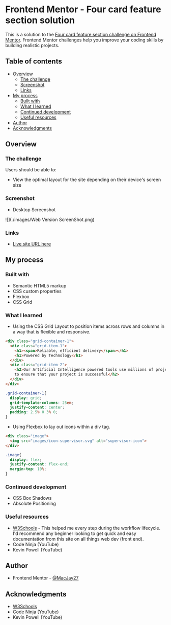 # Frontend Mentor - Four card feature section solution

This is a solution to the [Four card feature section challenge on Frontend Mentor](https://www.frontendmentor.io/challenges/four-card-feature-section-weK1eFYK). Frontend Mentor challenges help you improve your coding skills by building realistic projects.

## Table of contents

- [Overview](#overview)
  - [The challenge](#the-challenge)
  - [Screenshot](#screenshot)
  - [Links](#links)
- [My process](#my-process)
  - [Built with](#built-with)
  - [What I learned](#what-i-learned)
  - [Continued development](#continued-development)
  - [Useful resources](#useful-resources)
- [Author](#author)
- [Acknowledgments](#acknowledgments)

## Overview

### The challenge

Users should be able to:

- View the optimal layout for the site depending on their device's screen size

### Screenshot

- Desktop Screenshot

![](./images/Web Version ScreenShot.png)


### Links

- [Live site URL here](https://macjay27.github.io/four-card-feature-section-master/)



## My process

### Built with

- Semantic HTML5 markup
- CSS custom properties
- Flexbox
- CSS Grid


### What I learned

- Using the CSS Grid Layout to position items across rows and columns in a way that is flexible and responsive.

```html
<div class="grid-container-1">
  <div class="grid-item-1">
    <h1><span>Reliable, efficient delivery</span></h1>
    <h1>Powered by Technology</h1>
  </div>
  <div class="grid-item-2">
    <h2>Our Artificial Intelligence powered tools use millions of project data points
    to ensure that your project is successful</h2>
  </div>
</div>
```
```css
.grid-container-1{
  display: grid;
  grid-template-columns: 25em;
  justify-content: center;
  padding: 2.5% 0 3% 0;
}
```
- Using Flexbox to lay out icons within a div tag.

```html
<div class="image">
  <img src="images/icon-supervisor.svg" alt="supervisor-icon">
</div>
```
```css
.image{
  display: flex;
  justify-content: flex-end;
  margin-top: 10%;
}
```


### Continued development

- CSS Box Shadows
- Absolute Positioning


### Useful resources

- [W3Schools](https://www.w3schools.com) - This helped me every step during the workflow lifecycle. I'd recommend any beginner looking to get quick and easy documentation from this site on all things web dev (front end).
- Code Ninja (YouTube)
- Kevin Powell (YouTube)


## Author
- Frontend Mentor - [@MacJay27](https://www.frontendmentor.io/profile/Macjay27)


## Acknowledgments
- [W3Schools](https://www.w3schools.com)
- Code Ninja (YouTube)
- Kevin Powell (YouTube)
